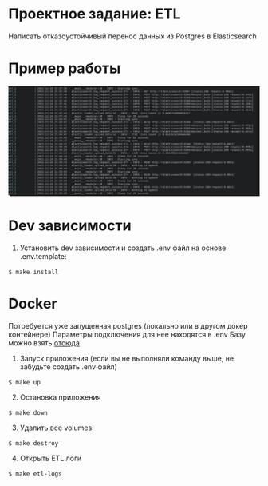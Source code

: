# Проектное задание: ETL

Написать отказоустойчивый перенос данных из Postgres в Elasticsearch

# Пример работы
![example](images/working_example.png)

# Dev зависимости
1. Установить dev зависимости и создать .env файл на основе .env.template:
```console
$ make install
```
# Docker
Потребуется уже запущенная postgres (локально или в другом докер контейнере)
Параметры подключения для нее находятся в .env
Базу можно взять [отсюда](https://github.com/hirotasoshu/Admin_panel_sprint_2)
1. Запуск приложения (если вы не выполняли команду выше, не забудьте создать .env файл)
```console
$ make up
```
2. Остановка приложения

```console
$ make down
```

3. Удалить все volumes
```console
$ make destroy
```

4. Открыть ETL логи
```console
$ make etl-logs
```
